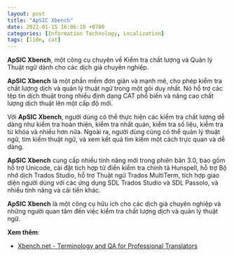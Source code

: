 ```yaml
---
layout: post
title: "ApSIC Xbench"
date: 2022-01-15 16:06:10 +0700
categories: [Information Technology, Localization]
tags: [l10n, cat]
---
```


**ApSIC Xbench**, một công cụ chuyên về Kiểm tra chất lượng và Quản lý Thuật ngữ dành cho các dịch giả chuyên nghiệp.

**ApSIC Xbench** là một phần mềm đơn giản và mạnh mẽ, cho phép kiểm tra chất lượng dịch và quản lý thuật ngữ trong một gói duy nhất. Nó hỗ trợ các tệp tin dịch thuật trong nhiều định dạng CAT phổ biến và nâng cao chất lượng dịch thuật lên một cấp độ mới.

Với **ApSIC Xbench**, người dùng có thể thực hiện các kiểm tra chất lượng dễ dàng như kiểm tra hoàn thiện, kiểm tra nhất quán, kiểm tra số liệu, kiểm tra từ khóa và nhiều hơn nữa. Ngoài ra, người dùng cũng có thể quản lý thuật ngữ, tìm kiếm thuật ngữ, và xem kết quả tìm kiếm một cách trực quan và dễ dàng.

**ApSIC Xbench** cung cấp nhiều tính năng mới trong phiên bản 3.0, bao gồm hỗ trợ Unicode, cài đặt tích hợp từ điển kiểm tra chính tả Hunspell, hỗ trợ Bộ nhớ dịch Trados Studio, hỗ trợ Thuật ngữ Trados MultiTerm, tích hợp giao diện người dùng với các ứng dụng SDL Trados Studio và SDL Passolo, và nhiều tính năng và cải tiến khác.

**ApSIC Xbench** là một công cụ hữu ích cho các dịch giả chuyên nghiệp và những người quan tâm đến việc kiểm tra chất lượng dịch và quản lý thuật ngữ.

**Xem thêm**:
- [Xbench.net - Terminology and QA for Professional Translators](https://www.xbench.net/)

